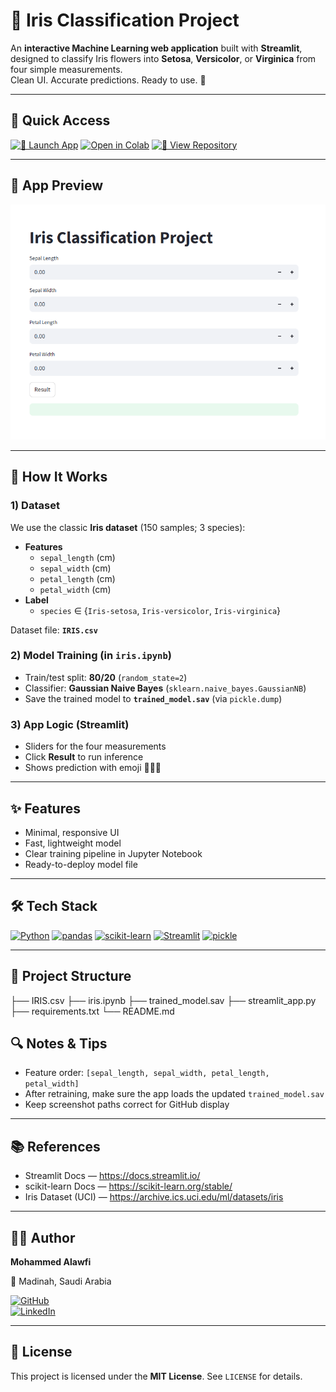 # 🌸 Iris Classification Project

An **interactive Machine Learning web application** built with **Streamlit**, designed to classify Iris flowers into **Setosa**, **Versicolor**, or **Virginica** from four simple measurements.  
Clean UI. Accurate predictions. Ready to use. 🌱

---

## 🔗 Quick Access

[![🚀 Launch App](https://img.shields.io/badge/Launch_App-Streamlit-brightgreen?style=for-the-badge&logo=streamlit)](https://iris-ml-classification-project.streamlit.app/)
[![Open in Colab](https://img.shields.io/badge/Open%20in-Colab-orange?style=for-the-badge&logo=googlecolab)](https://github.com/963n/Iris-Classification-Project/blob/master/iris.ipynb)
[![📂 View Repository](https://img.shields.io/badge/View_on-GitHub-black?style=for-the-badge&logo=github)](https://github.com/963n/iris-classification-project)

---

## 📸 App Preview


![Iris Classification App Screenshot](https://github.com/963n/Iris-Classification-Project/blob/master/app_screenshot.png)

---

## 🧠 How It Works

### 1) Dataset
We use the classic **Iris dataset** (150 samples; 3 species):
- **Features**
  - `sepal_length` (cm)  
  - `sepal_width`  (cm)  
  - `petal_length` (cm)  
  - `petal_width`  (cm)
- **Label**
  - `species` ∈ {`Iris-setosa`, `Iris-versicolor`, `Iris-virginica`}

Dataset file: **`IRIS.csv`**

### 2) Model Training (in `iris.ipynb`)
- Train/test split: **80/20** (`random_state=2`)
- Classifier: **Gaussian Naive Bayes** (`sklearn.naive_bayes.GaussianNB`)
- Save the trained model to **`trained_model.sav`** (via `pickle.dump`)

### 3) App Logic (Streamlit)
- Sliders for the four measurements
- Click **Result** to run inference
- Shows prediction with emoji 🌱🌼🌸

---

## ✨ Features

- Minimal, responsive UI
- Fast, lightweight model
- Clear training pipeline in Jupyter Notebook
- Ready-to-deploy model file

---

## 🛠️ Tech Stack

[![Python](https://img.shields.io/badge/Python-3.x-3776AB?logo=python&logoColor=fff)](#)
[![pandas](https://img.shields.io/badge/pandas-Data%20Frames-150458?logo=pandas&logoColor=fff)](#)
[![scikit-learn](https://img.shields.io/badge/scikit--learn-ML-F7931E?logo=scikitlearn&logoColor=fff)](#)
[![Streamlit](https://img.shields.io/badge/Streamlit-App-EA3E5D?logo=streamlit&logoColor=fff)](#)
[![pickle](https://img.shields.io/badge/pickle-Model%20IO-555)](#)

---

## 📂 Project Structure

├── IRIS.csv
├── iris.ipynb
├── trained_model.sav
├── streamlit_app.py
├── requirements.txt
└── README.md

## 🔍 Notes & Tips

- Feature order: `[sepal_length, sepal_width, petal_length, petal_width]`
- After retraining, make sure the app loads the updated `trained_model.sav`
- Keep screenshot paths correct for GitHub display

---

## 📚 References

- Streamlit Docs — https://docs.streamlit.io/  
- scikit-learn Docs — https://scikit-learn.org/stable/  
- Iris Dataset (UCI) — https://archive.ics.uci.edu/ml/datasets/iris  

---

## 🧑‍💻 Author

**Mohammed Alawfi**  

📍 Madinah, Saudi Arabia 

[![GitHub](https://img.shields.io/badge/GitHub-Profile-000?logo=github&logoColor=fff)](https://github.com/yourusername)  
[![LinkedIn](https://img.shields.io/badge/LinkedIn-Connect-0A66C2?logo=linkedin&logoColor=fff)](https://linkedin.com/in/yourlinkedin)

---

## 📜 License

This project is licensed under the **MIT License**. See `LICENSE` for details.
